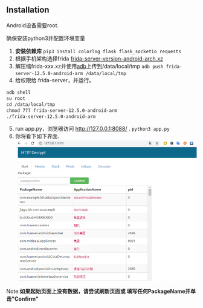 ## Installation

Android设备需要root.

确保安装python3并配置环境变量

1. **安装依赖库**
`pip3 install colorlog flask flask_socketio requests`
2. 根据手机架构选择frida [frida-server-version-android-arch.xz](https://github.com/frida/frida/releases) 
3. 解压缩frida-xxx.xz并使用[adb](https://developer.android.com/studio/releases/platform-tools)上传到/data/local/tmp
`adb push frida-server-12.5.0-android-arm /data/local/tmp`
4. 给权限给 frida-server，并运行。
```
adb shell
su root
cd /data/local/tmp
chmod 777 frida-server-12.5.0-android-arm
./frida-server-12.5.0-android-arm
```
5. run app.py，浏览器访问 http://127.0.0.1:8088/ .
`python3 app.py`
6. 你将看下如下界面.
![start](images/start.png)

Note:**如果起始页面上没有数据，请尝试刷新页面或 填写任何PackageName并单击"Confirm"**